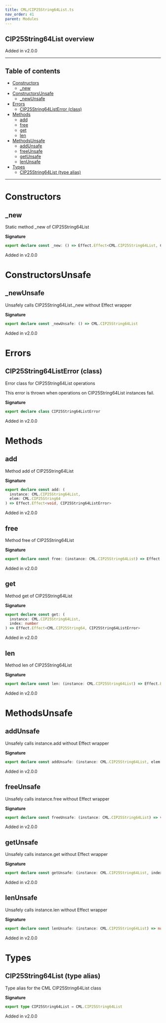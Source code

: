 ```yaml
---
title: CML/CIP25String64List.ts
nav_order: 41
parent: Modules
---
```


## CIP25String64List overview

Added in v2.0.0

---

<h2 class="text-delta">Table of contents</h2>

- [Constructors](#constructors)
  - [\_new](#_new)
- [ConstructorsUnsafe](#constructorsunsafe)
  - [\_newUnsafe](#_newunsafe)
- [Errors](#errors)
  - [CIP25String64ListError (class)](#cip25string64listerror-class)
- [Methods](#methods)
  - [add](#add)
  - [free](#free)
  - [get](#get)
  - [len](#len)
- [MethodsUnsafe](#methodsunsafe)
  - [addUnsafe](#addunsafe)
  - [freeUnsafe](#freeunsafe)
  - [getUnsafe](#getunsafe)
  - [lenUnsafe](#lenunsafe)
- [Types](#types)
  - [CIP25String64List (type alias)](#cip25string64list-type-alias)

---

# Constructors

## \_new

Static method \_new of CIP25String64List

**Signature**

```ts
export declare const _new: () => Effect.Effect<CML.CIP25String64List, CIP25String64ListError>
```

Added in v2.0.0

# ConstructorsUnsafe

## \_newUnsafe

Unsafely calls CIP25String64List.\_new without Effect wrapper

**Signature**

```ts
export declare const _newUnsafe: () => CML.CIP25String64List
```

Added in v2.0.0

# Errors

## CIP25String64ListError (class)

Error class for CIP25String64List operations

This error is thrown when operations on CIP25String64List instances fail.

**Signature**

```ts
export declare class CIP25String64ListError
```

Added in v2.0.0

# Methods

## add

Method add of CIP25String64List

**Signature**

```ts
export declare const add: (
  instance: CML.CIP25String64List,
  elem: CML.CIP25String64
) => Effect.Effect<void, CIP25String64ListError>
```

Added in v2.0.0

## free

Method free of CIP25String64List

**Signature**

```ts
export declare const free: (instance: CML.CIP25String64List) => Effect.Effect<void, CIP25String64ListError>
```

Added in v2.0.0

## get

Method get of CIP25String64List

**Signature**

```ts
export declare const get: (
  instance: CML.CIP25String64List,
  index: number
) => Effect.Effect<CML.CIP25String64, CIP25String64ListError>
```

Added in v2.0.0

## len

Method len of CIP25String64List

**Signature**

```ts
export declare const len: (instance: CML.CIP25String64List) => Effect.Effect<number, CIP25String64ListError>
```

Added in v2.0.0

# MethodsUnsafe

## addUnsafe

Unsafely calls instance.add without Effect wrapper

**Signature**

```ts
export declare const addUnsafe: (instance: CML.CIP25String64List, elem: CML.CIP25String64) => void
```

Added in v2.0.0

## freeUnsafe

Unsafely calls instance.free without Effect wrapper

**Signature**

```ts
export declare const freeUnsafe: (instance: CML.CIP25String64List) => void
```

Added in v2.0.0

## getUnsafe

Unsafely calls instance.get without Effect wrapper

**Signature**

```ts
export declare const getUnsafe: (instance: CML.CIP25String64List, index: number) => CML.CIP25String64
```

Added in v2.0.0

## lenUnsafe

Unsafely calls instance.len without Effect wrapper

**Signature**

```ts
export declare const lenUnsafe: (instance: CML.CIP25String64List) => number
```

Added in v2.0.0

# Types

## CIP25String64List (type alias)

Type alias for the CML CIP25String64List class

**Signature**

```ts
export type CIP25String64List = CML.CIP25String64List
```

Added in v2.0.0
